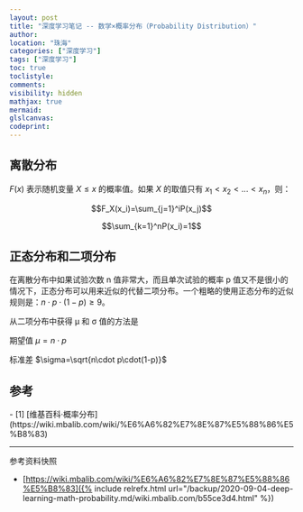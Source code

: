 ```yaml
---
layout: post
title: "深度学习笔记 -- 数学×概率分布（Probability Distribution）"
author:
location: "珠海"
categories: ["深度学习"]
tags: ["深度学习"]
toc: true
toclistyle:
comments:
visibility: hidden
mathjax: true
mermaid:
glslcanvas:
codeprint:
---
```



## 离散分布

$F(x)$ 表示随机变量 $X\leq x$ 的概率值。如果 $X$ 的取值只有 $x_1 < x_2 < ... < x_n$，则：

$$F_X(x_i)=\sum_{j=1}^iP(x_j)$$

$$\sum_{k=1}^nP(x_i)=1$$


## 正态分布和二项分布

在离散分布中如果试验次数 n 值非常大，而且单次试验的概率 p 值又不是很小的情况下，正态分布可以用来近似的代替二项分布。一个粗略的使用正态分布的近似规则是：$n\cdot p\cdot(1-p)\geq9$。

从二项分布中获得 μ 和 σ 值的方法是

期望值 $\mu=n\cdot p$

标准差 $\sigma=\sqrt{n\cdot p\cdot(1-p)}$


## 参考

<div id="refer-anchor-1"></div>
- [1] [维基百科·概率分布](https://wiki.mbalib.com/wiki/%E6%A6%82%E7%8E%87%E5%88%86%E5%B8%83)

<hr class='reviewline'/>
<p class='reviewtip'><script type='text/javascript' src='{% include relref.html url="/assets/reviewjs/blogs/2020-09-04-deep-learning-math-probability.md.js" %}'></script></p>
<font class='ref_snapshot'>参考资料快照</font>

- [https://wiki.mbalib.com/wiki/%E6%A6%82%E7%8E%87%E5%88%86%E5%B8%83]({% include relrefx.html url="/backup/2020-09-04-deep-learning-math-probability.md/wiki.mbalib.com/b55ce3d4.html" %})
